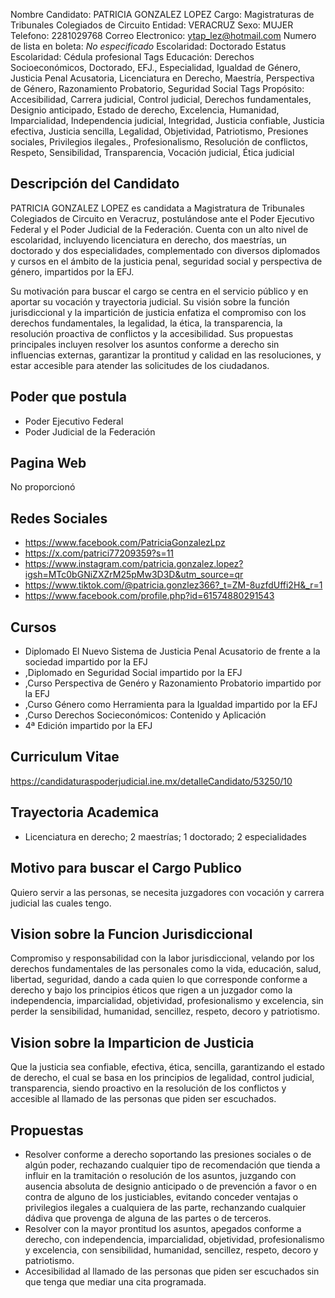 Nombre Candidato: PATRICIA GONZALEZ LOPEZ
Cargo: Magistraturas de Tribunales Colegiados de Circuito
Entidad: VERACRUZ
Sexo: MUJER
Telefono: 2281029768
Correo Electronico: ytap_lez@hotmail.com
Numero de lista en boleta: *No especificado*
Escolaridad: Doctorado
Estatus Escolaridad: Cédula profesional
Tags Educación: Derechos Socioeconómicos, Doctorado, EFJ., Especialidad, Igualdad de Género, Justicia Penal Acusatoria, Licenciatura en Derecho, Maestría, Perspectiva de Género, Razonamiento Probatorio, Seguridad Social
Tags Propósito: Accesibilidad, Carrera judicial, Control judicial, Derechos fundamentales, Designio anticipado, Estado de derecho, Excelencia, Humanidad, Imparcialidad, Independencia judicial, Integridad, Justicia confiable, Justicia efectiva, Justicia sencilla, Legalidad, Objetividad, Patriotismo, Presiones sociales, Privilegios ilegales., Profesionalismo, Resolución de conflictos, Respeto, Sensibilidad, Transparencia, Vocación judicial, Ética judicial


## Descripción del Candidato 

PATRICIA GONZALEZ LOPEZ es candidata a Magistratura de Tribunales Colegiados de Circuito en Veracruz, postulándose ante el Poder Ejecutivo Federal y el Poder Judicial de la Federación. Cuenta con un alto nivel de escolaridad, incluyendo licenciatura en derecho, dos maestrías, un doctorado y dos especialidades, complementado con diversos diplomados y cursos en el ámbito de la justicia penal, seguridad social y perspectiva de género, impartidos por la EFJ.

Su motivación para buscar el cargo se centra en el servicio público y en aportar su vocación y trayectoria judicial. Su visión sobre la función jurisdiccional y la impartición de justicia enfatiza el compromiso con los derechos fundamentales, la legalidad, la ética, la transparencia, la resolución proactiva de conflictos y la accesibilidad. Sus propuestas principales incluyen resolver los asuntos conforme a derecho sin influencias externas, garantizar la prontitud y calidad en las resoluciones, y estar accesible para atender las solicitudes de los ciudadanos.


## Poder que postula

- Poder Ejecutivo Federal
- Poder Judicial de la Federación


## Pagina Web

No proporcionó


## Redes Sociales

- https://www.facebook.com/PatriciaGonzalezLpz
- https://x.com/patrici77209359?s=11
- https://www.instagram.com/patricia.gonzalez.lopez?igsh=MTc0bGNiZXZrM25pMw3D3D&utm_source=qr
- https://www.tiktok.com/@patricia.gonzlez366?_t=ZM-8uzfdUffi2H&_r=1
- https://www.facebook.com/profile.php?id=61574880291543


## Cursos

- Diplomado El Nuevo Sistema de Justicia Penal Acusatorio de frente a la sociedad impartido por la EFJ
- ,Diplomado en Seguridad Social impartido por la EFJ
- ,Curso Perspectiva de Genéro y Razonamiento Probatorio impartido por la EFJ
- ,Curso Género como Herramienta para la Igualdad impartido por la EFJ
- ,Curso Derechos Socieconómicos: Contenido y Aplicación
- 4ª Edición impartido por la EFJ


## Curriculum Vitae

https://candidaturaspoderjudicial.ine.mx/detalleCandidato/53250/10


## Trayectoria Academica

- Licenciatura en derecho; 2 maestrías; 1 doctorado; 2 especialidades


## Motivo para buscar el Cargo Publico

Quiero servir a las personas, se necesita juzgadores con vocación y carrera judicial las cuales tengo.


## Vision sobre la Funcion Jurisdiccional

Compromiso y responsabilidad con la labor jurisdiccional, velando por los derechos fundamentales de las personales como la vida, educación, salud, libertad, seguridad, dando a cada quien lo que corresponde conforme a derecho y bajo los principios éticos que rigen a un juzgador como la independencia, imparcialidad, objetividad, profesionalismo y excelencia, sin perder la sensibilidad, humanidad, sencillez, respeto, decoro y patriotismo.


## Vision sobre la Imparticion de Justicia

Que la justicia sea confiable, efectiva, ética, sencilla, garantizando el estado de derecho, el cual se basa en los principios de legalidad, control judicial, transparencia, siendo proactivo en la resolución de los conflictos y accesible al llamado de las personas que piden ser escuchados.


## Propuestas

- Resolver conforme a derecho soportando las presiones sociales o de algún poder, rechazando cualquier tipo de recomendación que tienda a influir en la tramitación o resolución de los asuntos, juzgando con ausencia absoluta de designio anticipado o de prevención a favor o en contra de alguno de los justiciables, evitando conceder ventajas o privilegios ilegales a cualquiera de las parte, rechanzando cualquier dádiva que provenga de alguna de las partes o de terceros.
- Resolver con la mayor prontitud los asuntos, apegados conforme a derecho, con independencia, imparcialidad, objetividad, profesionalismo y excelencia, con sensibilidad, humanidad, sencillez, respeto, decoro y patriotismo.
- Accesibilidad al llamado de las personas que piden ser escuchados sin que tenga que mediar una cita programada.

